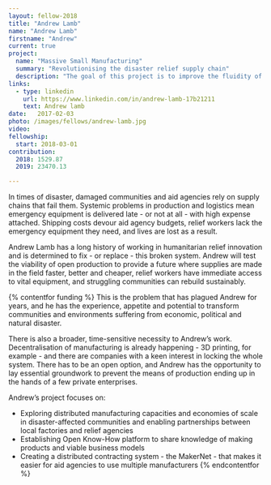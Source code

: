 ```yaml
---
layout: fellow-2018
title: "Andrew Lamb"
name: "Andrew Lamb"
firstname: "Andrew"
current: true
project:
  name: "Massive Small Manufacturing"
  summary: "Revolutionising the disaster relief supply chain"
  description: "The goal of this project is to improve the fluidity of disaster relief agency supply chains and increase economic opportunities for struggling communities."
links:
  - type: linkedin
    url: https://www.linkedin.com/in/andrew-lamb-17b21211
    text: Andrew lamb
date:   2017-02-03
photo: /images/fellows/andrew-lamb.jpg
video:
fellowship:
  start: 2018-03-01
contribution:
  2018: 1529.87
  2019: 23470.13 

---
```

In times of disaster, damaged communities and aid agencies rely on supply chains that fail them. Systemic problems in production and logistics mean emergency equipment is delivered late - or not at all - with high expense attached. Shipping costs devour aid agency budgets, relief workers lack the emergency equipment they need, and lives are lost as a result. 

Andrew Lamb has a long history of working in humanitarian relief innovation and is determined to fix - or replace - this broken system. Andrew will test the viability of open production to provide a future where supplies are made in the field faster, better and cheaper, relief workers have immediate access to vital equipment, and struggling communities can rebuild sustainably.

{% contentfor funding %}
This is the problem that has plagued Andrew for years, and he has the experience, appetite and potential to transform communities and environments suffering from economic, political and natural disaster.

There is also a broader, time-sensitive necessity to Andrew’s work. Decentralisation of manufacturing is already happening - 3D printing, for example - and there are companies with a keen interest in locking the whole system. There has to be an open option, and Andrew has the opportunity to lay essential groundwork to prevent the means of production ending up in the hands of a few private enterprises.

Andrew’s project focuses on: 

- Exploring distributed manufacturing capacities and economies of scale in disaster-affected communities and enabling partnerships between local factories and relief agencies
- Establishing Open Know-How platform to share knowledge of making products and viable business models
- Creating a distributed contracting system - the MakerNet - that makes it easier for aid agencies to use multiple manufacturers
{% endcontentfor %}